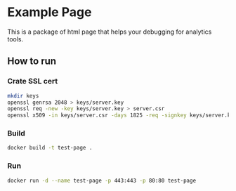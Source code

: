# Example Page

This is a package of html page that helps your debugging for analytics tools.

## How to run

### Crate SSL cert
```sh
mkdir keys
openssl genrsa 2048 > keys/server.key
openssl req -new -key keys/server.key > server.csr
openssl x509 -in keys/server.csr -days 1825 -req -signkey keys/server.key > keys/server.crt
```

### Build
```sh
docker build -t test-page .
```

### Run

```sh
docker run -d --name test-page -p 443:443 -p 80:80 test-page
```

